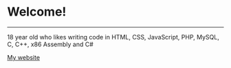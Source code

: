 # Welcome!
<hr>

18 year old who likes writing code in HTML, CSS, JavaScript, PHP, MySQL, C, C++, x86 Assembly and C#

<a href="https://tijnrodrigo.nl/">My website</a>
